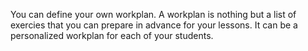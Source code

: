 You can define your own workplan. A workplan is nothing but a list of exercies that you can prepare in advance for your lessons. It can be a personalized workplan for each of your students.